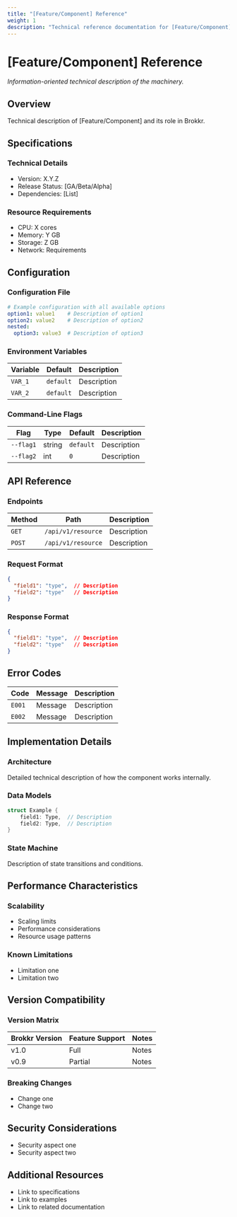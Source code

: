 ```yaml
---
title: "[Feature/Component] Reference"
weight: 1
description: "Technical reference documentation for [Feature/Component]"
---
```


# [Feature/Component] Reference

_Information-oriented technical description of the machinery._

## Overview

Technical description of [Feature/Component] and its role in Brokkr.

## Specifications

### Technical Details
- Version: X.Y.Z
- Release Status: [GA/Beta/Alpha]
- Dependencies: [List]

### Resource Requirements
- CPU: X cores
- Memory: Y GB
- Storage: Z GB
- Network: Requirements

## Configuration

### Configuration File
```yaml
# Example configuration with all available options
option1: value1    # Description of option1
option2: value2    # Description of option2
nested:
  option3: value3  # Description of option3
```

### Environment Variables
| Variable | Default | Description |
|----------|---------|-------------|
| `VAR_1` | `default` | Description |
| `VAR_2` | `default` | Description |

### Command-Line Flags
| Flag | Type | Default | Description |
|------|------|---------|-------------|
| `--flag1` | string | `default` | Description |
| `--flag2` | int | `0` | Description |

## API Reference

### Endpoints
| Method | Path | Description |
|--------|------|-------------|
| `GET` | `/api/v1/resource` | Description |
| `POST` | `/api/v1/resource` | Description |

### Request Format
```json
{
  "field1": "type",  // Description
  "field2": "type"   // Description
}
```

### Response Format
```json
{
  "field1": "type",  // Description
  "field2": "type"   // Description
}
```

## Error Codes
| Code | Message | Description |
|------|---------|-------------|
| `E001` | Message | Description |
| `E002` | Message | Description |

## Implementation Details

### Architecture
Detailed technical description of how the component works internally.

### Data Models
```rust
struct Example {
    field1: Type,  // Description
    field2: Type,  // Description
}
```

### State Machine
Description of state transitions and conditions.

## Performance Characteristics

### Scalability
- Scaling limits
- Performance considerations
- Resource usage patterns

### Known Limitations
- Limitation one
- Limitation two

## Version Compatibility

### Version Matrix
| Brokkr Version | Feature Support | Notes |
|----------------|-----------------|-------|
| v1.0           | Full           | Notes |
| v0.9           | Partial        | Notes |

### Breaking Changes
- Change one
- Change two

## Security Considerations
- Security aspect one
- Security aspect two

## Additional Resources
- Link to specifications
- Link to examples
- Link to related documentation
